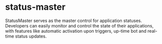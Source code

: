 # status-master
StatusMaster serves as the master control for application statuses. Developers can easily monitor and control the state of their applications, with features like automatic activation upon triggers, up-time bot and real-time status updates.
